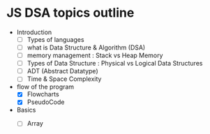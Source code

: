 # JS DSA topics outline

- Introduction
    - [ ] Types of languages
    - [ ] what is Data Structure & Algorithm (DSA)
    - [ ] memory management : Stack vs Heap Memory 
    - [ ] Types of Data Structure : Physical vs Logical Data Structures
    - [ ] ADT (Abstract Datatype)
    - [ ] Time & Space Complexity

- flow of the program
    - [x] Flowcharts
    - [x] PseudoCode

- Basics
    - [ ] Array

